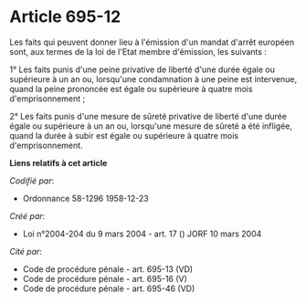 # Article 695-12

Les faits qui peuvent donner lieu à l'émission d'un mandat d'arrêt européen sont, aux termes de la loi de l'Etat membre
d'émission, les suivants :

1° Les faits punis d'une peine privative de liberté d'une durée égale ou supérieure à un an ou, lorsqu'une condamnation à une
peine est intervenue, quand la peine prononcée est égale ou supérieure à quatre mois d'emprisonnement ;

2° Les faits punis d'une mesure de sûreté privative de liberté d'une durée égale ou supérieure à un an ou, lorsqu'une mesure
de sûreté a été infligée, quand la durée à subir est égale ou supérieure à quatre mois d'emprisonnement.

**Liens relatifs à cet article**

_Codifié par_:

  - Ordonnance 58-1296 1958-12-23

_Créé par_:

  - Loi n°2004-204 du 9 mars 2004 - art. 17 () JORF 10 mars 2004

_Cité par_:

  - Code de procédure pénale - art. 695-13 (VD)
  - Code de procédure pénale - art. 695-16 (V)
  - Code de procédure pénale - art. 695-46 (VD)
